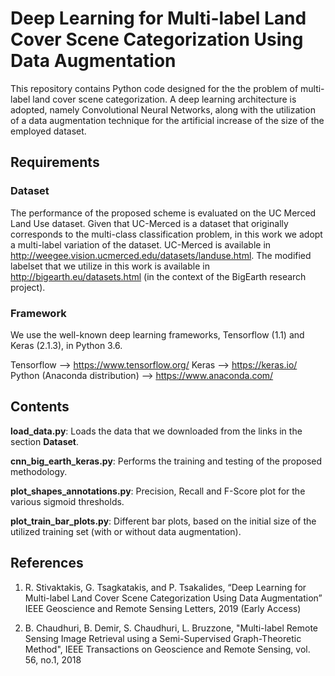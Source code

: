 # Deep Learning for Multi-label Land Cover Scene Categorization Using Data Augmentation

This repository contains Python code designed for the the problem of multi-label land cover scene categorization. A deep learning architecture is adopted, namely Convolutional Neural Networks, along with the utilization of a data augmentation technique for the artificial increase of the size of the employed dataset.

## Requirements

### Dataset
The performance of the proposed scheme is evaluated on the UC Merced Land Use dataset. Given that UC-Merced is a dataset that originally corresponds to the multi-class classification problem, in this work we adopt a multi-label variation of the dataset. UC-Merced is available in http://weegee.vision.ucmerced.edu/datasets/landuse.html. The modified labelset that we utilize in this work is available in http://bigearth.eu/datasets.html (in the context of the BigEarth research project).

### Framework 
We use the well-known deep learning frameworks, Tensorflow (1.1) and Keras (2.1.3), in Python 3.6.

Tensorflow --> https://www.tensorflow.org/
Keras --> https://keras.io/
Python (Anaconda distribution) --> https://www.anaconda.com/ 

## Contents
**load_data.py**: Loads the data that we downloaded from the links in the section **Dataset**.

**cnn_big_earth_keras.py**: Performs the training and testing of the proposed methodology.

**plot_shapes_annotations.py**: Precision, Recall and F-Score plot for the various sigmoid thresholds.

**plot_train_bar_plots.py**: Different bar plots, based on the initial size of the utilized training set (with or without data augmentation).

## References
1. R. Stivaktakis, G. Tsagkatakis, and P. Tsakalides,
“Deep Learning for Multi-label Land Cover Scene Categorization Using Data Augmentation” IEEE Geoscience and Remote Sensing Letters, 2019 (Early Access)

2. B. Chaudhuri, B. Demir, S. Chaudhuri, L. Bruzzone,
"Multi-label Remote Sensing Image Retrieval using a Semi-Supervised Graph-Theoretic Method", IEEE Transactions on Geoscience and Remote Sensing, vol. 56, no.1, 2018
